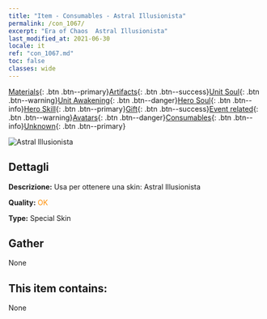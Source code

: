 ```yaml
---
title: "Item - Consumables - Astral Illusionista"
permalink: /con_1067/
excerpt: "Era of Chaos  Astral Illusionista"
last_modified_at: 2021-06-30
locale: it
ref: "con_1067.md"
toc: false
classes: wide
---
```

 [Materials](/ItemsIT/){: .btn .btn--primary}[Artifacts](/ItemsIT/Artifacts/){: .btn .btn--success}[Unit Soul](/ItemsIT/UnitSoul/){: .btn .btn--warning}[Unit Awakening](/ItemsIT/UnitAwakening/){: .btn .btn--danger}[Hero Soul](/ItemsIT/HeroSoul/){: .btn .btn--info}[Hero Skill](/ItemsIT/HeroSkill/){: .btn .btn--primary}[Gift](/ItemsIT/Gift/){: .btn .btn--success}[Event related](/ItemsIT/Events/){: .btn .btn--warning}[Avatars](/ItemsIT/Avatars/){: .btn .btn--danger}[Consumables](/ItemsIT/Consumables/){: .btn .btn--info}[Unknown](/ItemsIT/Unknown/){: .btn .btn--primary}

 ![Astral Illusionista](/images/h/h_Astral3.jpg)

## Dettagli
 **Descrizione:** Usa per ottenere una skin: Astral Illusionista

 **Quality:** <span style="color: #FF8C00">OK</span>

 **Type:** Special Skin

## Gather

  None

## This item contains:

  None

